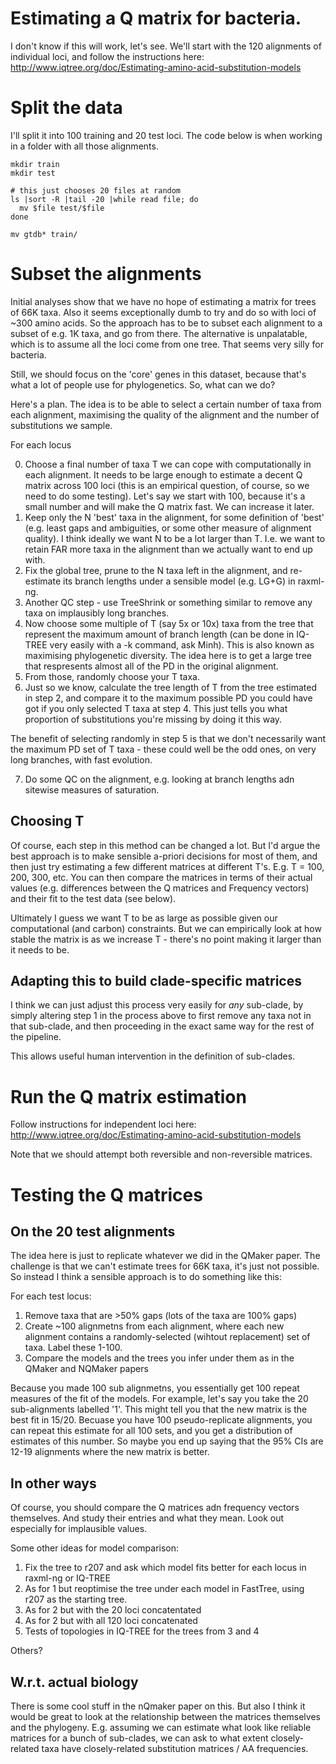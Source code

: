 # Estimating a Q matrix for bacteria.

I don't know if this will work, let's see. We'll start with the 120 alignments of individual loci, and follow the instructions here: http://www.iqtree.org/doc/Estimating-amino-acid-substitution-models


# Split the data

I'll split it into 100 training and 20 test loci. The code below is when working in a folder with all those alignments.

```
mkdir train
mkdir test

# this just chooses 20 files at random
ls |sort -R |tail -20 |while read file; do
  mv $file test/$file
done

mv gtdb* train/ 
```

# Subset the alignments

Initial analyses show that we have no hope of estimating a matrix for trees of 66K taxa. Also it seems exceptionally dumb to try and do so with loci of ~300 amino acids. So the approach has to be to subset each alignment to a subset of e.g. 1K taxa, and go from there. The alternative is unpalatable, which is to assume all the loci come from one tree. That seems very silly for bacteria. 

Still, we should focus on the 'core' genes in this dataset, because that's what a lot of people use for phylogenetics. So, what can we do?

Here's a plan. The idea is to be able to select a certain number of taxa from each alignment, maximising the quality of the alignment and the number of substitutions we sample.

For each locus

0. Choose a final number of taxa T we can cope with computationally in each alignment. It needs to be large enough to estimate a decent Q matrix across 100 loci (this is an empirical question, of course, so we need to do some testing). Let's say we start with 100, because it's a small number and will make the Q matrix fast. We can increase it later.
1. Keep only the N 'best' taxa in the alignment, for some definition of 'best' (e.g. least gaps and ambiguities, or some other measure of alignment quality). I think ideally we want N to be a lot larger than T. I.e. we want to retain FAR more taxa in the alignment than we actually want to end up with.
2. Fix the global tree, prune to the N taxa left in the alignment, and re-estimate its branch lengths under a sensible model (e.g. LG+G) in raxml-ng.
3. Another QC step - use TreeShrink or something similar to remove any taxa on implausibly long branches.  
4. Now choose some multiple of T (say 5x or 10x) taxa from the tree that represent the maximum amount of branch length (can be done in IQ-TREE very easily with a -k command, ask Minh). This is also known as maximising phylogenetic diversity. The idea here is to get a large tree that respresents almost all of the PD in the original alignment.  
5. From those, randomly choose your T taxa.
6. Just so we know, calculate the tree length of T from the tree estimated in step 2, and compare it to the maximum possible PD you could have got if you only selected T taxa at step 4. This just tells you what proportion of substitutions you're missing by doing it this way.

The benefit of selecting randomly in step 5 is that we don't necessarily want the maximum PD set of T taxa - these could well be the odd ones, on very long branches, with fast evolution.

7. Do some QC on the alignment, e.g. looking at branch lengths adn sitewise measures of saturation. 


## Choosing T

Of course, each step in this method can be changed a lot. But I'd argue the best approach is to make sensible a-priori decisions for most of them, and then just try estimating a few different matrices at different T's. E.g. T = 100, 200, 300, etc. You can then compare the matrices in terms of their actual values (e.g. differences between the Q matrices and Frequency vectors) and their fit to the test data (see below). 

Ultimately I guess we want T to be as large as possible given our computational (and carbon) constraints. But we can empirically look at how stable the matrix is as we increase T - there's no point making it larger than it needs to be.

## Adapting this to build clade-specific matrices

I think we can just adjust this process very easily for *any* sub-clade, by simply altering step 1 in the process above to first remove any taxa not in that sub-clade, and then proceeding in the exact same way for the rest of the pipeline.
 
This allows useful human intervention in the definition of sub-clades.

# Run the Q matrix estimation

Follow instructions for independent loci here: http://www.iqtree.org/doc/Estimating-amino-acid-substitution-models

Note that we should attempt both reversible and non-reversible matrices. 

# Testing the Q matrices 

## On the 20 test alignments

The idea here is just to replicate whatever we did in the QMaker paper. The challenge is that we can't estimate trees for 66K taxa, it's just not possible. So instead I think a sensible approach is to do something like this:

For each test locus:

1. Remove taxa that are >50% gaps (lots of the taxa are 100% gaps)
2. Create ~100 alignmetns from each alignment, where each new alignment contains a randomly-selected (wihtout replacement) set of taxa. Label these 1-100.
3. Compare the models and the trees you infer under them as in the QMaker and NQMaker papers

Because you made 100 sub alignmetns, you essentially get 100 repeat measures of the fit of the models. For example, let's say you take the 20 sub-alignments labelled '1'. This might tell you that the new matrix is the best fit in 15/20. Becuase you have 100 pseudo-replicate alignments, you can repeat this estimate for all 100 sets, and you get a distribution of estimates of this number. So maybe you end up saying that the 95% CIs are 12-19 alignments where the new matrix is better. 

## In other ways

Of course, you should compare the Q matrices adn frequency vectors themselves. And study their entries and what they mean. Look out especially for implausible values.

Some other ideas for model comparison:

1. Fix the tree to r207 and ask which model fits better for each locus in raxml-ng or IQ-TREE
2. As for 1 but reoptimise the tree under each model in FastTree, using r207 as the starting tree. 
3. As for 2 but with the 20 loci concatentated
4. As for 2 but with all 120 loci concatenated
5. Tests of topologies in IQ-TREE for the trees from 3 and 4

Others?

## W.r.t. actual biology

There is some cool stuff in the nQmaker paper on this. But also I think it would be great to look at the relationship between the matrices themselves and the phylogeny. E.g. assuming we can estimate what look like reliable matrices for a bunch of sub-clades, we can ask to what extent closely-related taxa have closely-related substitution matrices / AA frequencies.


